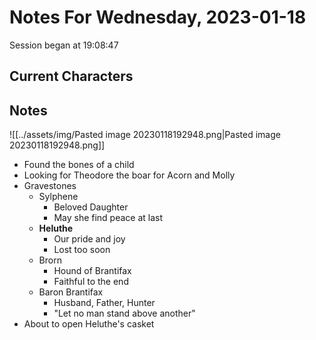 # Notes For Wednesday, 2023-01-18
Session began at 19:08:47
## Current Characters
## Notes
![[../assets/img/Pasted image 20230118192948.png|Pasted image 20230118192948.png]]
- Found the bones of a child
- Looking for Theodore the boar for Acorn and Molly
- Gravestones
	- Sylphene
		- Beloved Daughter
		- May she find peace at last
	- **Heluthe**
		- Our pride and joy
		- Lost too soon
	- Brorn
		- Hound of Brantifax
		- Faithful to the end
	- Baron Brantifax
		- Husband, Father, Hunter
		- "Let no man stand above another"
- About to open Heluthe's casket
